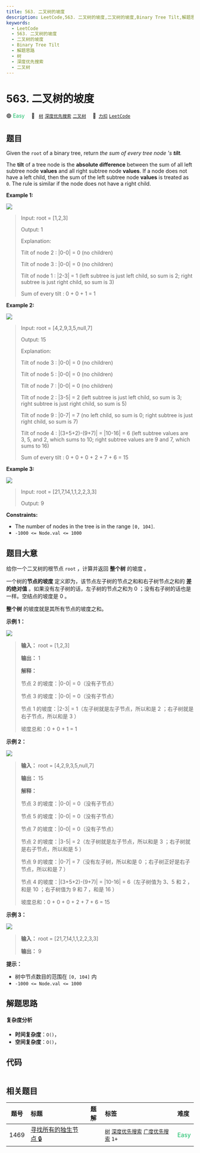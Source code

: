 ```yaml
---
title: 563. 二叉树的坡度
description: LeetCode,563. 二叉树的坡度,二叉树的坡度,Binary Tree Tilt,解题思路,树,深度优先搜索,二叉树
keywords:
  - LeetCode
  - 563. 二叉树的坡度
  - 二叉树的坡度
  - Binary Tree Tilt
  - 解题思路
  - 树
  - 深度优先搜索
  - 二叉树
---
```


# 563. 二叉树的坡度

🟢 <font color=#15bd66>Easy</font>&emsp; 🔖&ensp; [`树`](/tag/tree.md) [`深度优先搜索`](/tag/depth-first-search.md) [`二叉树`](/tag/binary-tree.md)&emsp; 🔗&ensp;[`力扣`](https://leetcode.cn/problems/binary-tree-tilt) [`LeetCode`](https://leetcode.com/problems/binary-tree-tilt)

## 题目

Given the `root` of a binary tree, return _the sum of every tree node 's
**tilt**._

The **tilt** of a tree node is the **absolute difference** between the sum of
all left subtree node **values** and all right subtree node **values**. If a
node does not have a left child, then the sum of the left subtree node
**values** is treated as `0`. The rule is similar if the node does not have a
right child.



**Example 1:**

![](https://assets.leetcode.com/uploads/2020/10/20/tilt1.jpg)

> Input: root = [1,2,3]
> 
> Output: 1
> 
> Explanation: 
> 
> Tilt of node 2 : |0-0| = 0 (no children)
> 
> Tilt of node 3 : |0-0| = 0 (no children)
> 
> Tilt of node 1 : |2-3| = 1 (left subtree is just left child, so sum is 2; right subtree is just right child, so sum is 3)
> 
> Sum of every tilt : 0 + 0 + 1 = 1

**Example 2:**

![](https://assets.leetcode.com/uploads/2020/10/20/tilt2.jpg)

> Input: root = [4,2,9,3,5,null,7]
> 
> Output: 15
> 
> Explanation: 
> 
> Tilt of node 3 : |0-0| = 0 (no children)
> 
> Tilt of node 5 : |0-0| = 0 (no children)
> 
> Tilt of node 7 : |0-0| = 0 (no children)
> 
> Tilt of node 2 : |3-5| = 2 (left subtree is just left child, so sum is 3; right subtree is just right child, so sum is 5)
> 
> Tilt of node 9 : |0-7| = 7 (no left child, so sum is 0; right subtree is just right child, so sum is 7)
> 
> Tilt of node 4 : |(3+5+2)-(9+7)| = |10-16| = 6 (left subtree values are 3, 5, and 2, which sums to 10; right subtree values are 9 and 7, which sums to 16)
> 
> Sum of every tilt : 0 + 0 + 0 + 2 + 7 + 6 = 15

**Example 3:**

![](https://assets.leetcode.com/uploads/2020/10/20/tilt3.jpg)

> Input: root = [21,7,14,1,1,2,2,3,3]
> 
> Output: 9

**Constraints:**

  * The number of nodes in the tree is in the range `[0, 104]`.
  * `-1000 <= Node.val <= 1000`


## 题目大意

给你一个二叉树的根节点 `root` ，计算并返回 **整个树** 的坡度 。

一个树的**节点的坡度** 定义即为，该节点左子树的节点之和和右子树节点之和的 **差的绝对值** 。如果没有左子树的话，左子树的节点之和为 0
；没有右子树的话也是一样。空结点的坡度是 0 。

**整个树** 的坡度就是其所有节点的坡度之和。



**示例 1：**

![](https://assets.leetcode.com/uploads/2020/10/20/tilt1.jpg)

> 
> 
> 
> 
> 
> **输入：** root = [1,2,3]
> 
> **输出：** 1
> 
> **解释：**
> 
> 节点 2 的坡度：|0-0| = 0（没有子节点）
> 
> 节点 3 的坡度：|0-0| = 0（没有子节点）
> 
> 节点 1 的坡度：|2-3| = 1（左子树就是左子节点，所以和是 2 ；右子树就是右子节点，所以和是 3 ）
> 
> 坡度总和：0 + 0 + 1 = 1
> 
> 

**示例 2：**

![](https://assets.leetcode.com/uploads/2020/10/20/tilt2.jpg)

> 
> 
> 
> 
> 
> **输入：** root = [4,2,9,3,5,null,7]
> 
> **输出：** 15
> 
> **解释：**
> 
> 节点 3 的坡度：|0-0| = 0（没有子节点）
> 
> 节点 5 的坡度：|0-0| = 0（没有子节点）
> 
> 节点 7 的坡度：|0-0| = 0（没有子节点）
> 
> 节点 2 的坡度：|3-5| = 2（左子树就是左子节点，所以和是 3 ；右子树就是右子节点，所以和是 5 ）
> 
> 节点 9 的坡度：|0-7| = 7（没有左子树，所以和是 0 ；右子树正好是右子节点，所以和是 7 ）
> 
> 节点 4 的坡度：|(3+5+2)-(9+7)| = |10-16| = 6（左子树值为 3、5 和 2 ，和是 10 ；右子树值为 9 和 7 ，和是 16 ）
> 
> 坡度总和：0 + 0 + 0 + 2 + 7 + 6 = 15
> 
> 

**示例 3：**

![](https://assets.leetcode.com/uploads/2020/10/20/tilt3.jpg)

> 
> 
> 
> 
> 
> **输入：** root = [21,7,14,1,1,2,2,3,3]
> 
> **输出：** 9
> 
> 



**提示：**

  * 树中节点数目的范围在 `[0, 104]` 内
  * `-1000 <= Node.val <= 1000`


## 解题思路

#### 复杂度分析

- **时间复杂度**：`O()`，
- **空间复杂度**：`O()`，

## 代码

```javascript

```

## 相关题目

<!-- prettier-ignore -->
| 题号 | 标题 | 题解 | 标签 | 难度 |
| :------: | :------ | :------: | :------ | :------ |
| 1469 | [寻找所有的独生节点 🔒](https://leetcode.com/problems/find-all-the-lonely-nodes) |  |  [`树`](/tag/tree.md) [`深度优先搜索`](/tag/depth-first-search.md) [`广度优先搜索`](/tag/breadth-first-search.md) `1+` | <font color=#15bd66>Easy</font> |